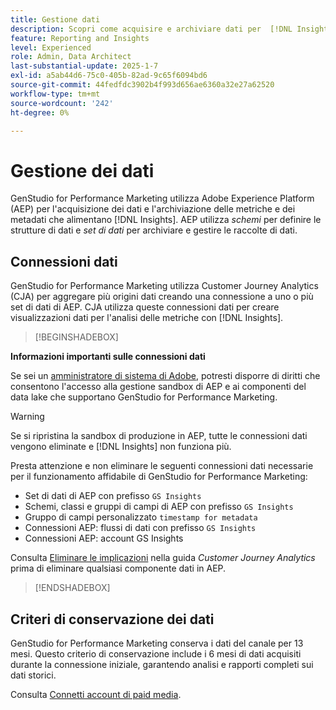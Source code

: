 ```yaml
---
title: Gestione dati
description: Scopri come acquisire e archiviare dati per  [!DNL Insights]  in GenStudio for Performance Marketing.
feature: Reporting and Insights
level: Experienced
role: Admin, Data Architect
last-substantial-update: 2025-1-7
exl-id: a5ab44d6-75c0-405b-82ad-9c65f6094bd6
source-git-commit: 44fedfdc3902b4f993d656ae6360a32e27a62520
workflow-type: tm+mt
source-wordcount: '242'
ht-degree: 0%

---
```


# Gestione dei dati

GenStudio for Performance Marketing utilizza Adobe Experience Platform (AEP) per l&#39;acquisizione dei dati e l&#39;archiviazione delle metriche e dei metadati che alimentano [!DNL Insights]. AEP utilizza _schemi_ per definire le strutture di dati e _set di dati_ per archiviare e gestire le raccolte di dati.

## Connessioni dati

GenStudio for Performance Marketing utilizza Customer Journey Analytics (CJA) per aggregare più origini dati creando una connessione a uno o più set di dati di AEP. CJA utilizza queste connessioni dati per creare visualizzazioni dati per l&#39;analisi delle metriche con [!DNL Insights].

>[!BEGINSHADEBOX]

**Informazioni importanti sulle connessioni dati**

Se sei un [amministratore di sistema di Adobe](/help/user-guide/user-roles.md#adobe-system-administrator-vs-genstudio-system-manager), potresti disporre di diritti che consentono l&#39;accesso alla gestione sandbox di AEP e ai componenti del data lake che supportano GenStudio for Performance Marketing.

>[!WARNING]
>
>Se si ripristina la sandbox di produzione in AEP, tutte le connessioni dati vengono eliminate e [!DNL Insights] non funziona più.

Presta attenzione e non eliminare le seguenti connessioni dati necessarie per il funzionamento affidabile di GenStudio for Performance Marketing:

- Set di dati di AEP con prefisso `GS Insights`
- Schemi, classi e gruppi di campi di AEP con prefisso `GS Insights`
- Gruppo di campi personalizzato `timestamp for metadata`
- Connessioni AEP: flussi di dati con prefisso `GS Insights`
- Connessioni AEP: account GS Insights

Consulta [Eliminare le implicazioni](https://experienceleague.adobe.com/en/docs/analytics-platform/using/technotes/deletion) nella guida _Customer Journey Analytics_ prima di eliminare qualsiasi componente dati in AEP.

>[!ENDSHADEBOX]

## Criteri di conservazione dei dati

GenStudio for Performance Marketing conserva i dati del canale per 13 mesi. Questo criterio di conservazione include i 6 mesi di dati acquisiti durante la connessione iniziale, garantendo analisi e rapporti completi sui dati storici.

Consulta [Connetti account di paid media](/help/user-guide/connectors/connect-channel.md).
